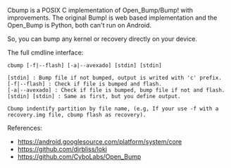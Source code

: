 Cbump is a POSIX C implementation of Open_Bump/Bump! with improvements.
The original Bump! is web based implementation and the Open_Bump is
Python, both can't run on Android.

So, you can bump any kernel or recovery directly on your device.

The full cmdline interface:

```
cbump [-f|--flash] [-a|--avexado] [stdin] [stdin]

[stdin] : Bump file if not bumped, output is writed with 'c' prefix.
[-f|--flash] : Check if file is bumped and flash.
[-a|--avexado] : Check if file is bumped, bump file if not and flash.
[stdin] [stdin] : Same as first, but you define output.

Cbump indentify partition by file name, (e.g, If your use -f with a recovery.img file, cbump flash as recovery).
```

References:

* https://android.googlesource.com/platform/system/core
* https://github.com/djrbliss/loki
* https://github.com/CyboLabs/Open_Bump